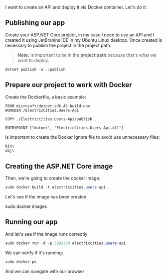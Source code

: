 I want to create an API and deploy it via Docker container. Let's do it:
  
## Publishing our app

Create your ASP.NET Core project, in my case I need to use an API and I created it using JetBranins IDE in my Ubuntu Linux desktop. Once created is necessary to publish the project in the project path:

> **Note:** Is important to be in the **project path** because that's what we want to deploy.

``` csharp
dotnet publish -o ./publish
```

## Prepare our project to work with Docker
Create the Dockerfile, a basic example:

```
FROM microsoft/dotnet:sdk AS build-env
WORKDIR /ElectricCities.Users-Api

COPY ./ElectricCities.Users-Api/publish .

ENTRYPOINT ["dotnet", "ElectricCities.Users-Api.dll"]
```

Is important to create the Docker Ignore file to avoid use unnecessary files:

``` csharp
bin\
obj\
```

## Creating the ASP.NET Core image
Then, we're going to create the docker image:

``` csharp
sudo docker build -t electriccities.users-api .
```

Let's see if the image has been created:

sudo docker images

## Running our app

And let's see if the image runs correctly

``` csharp
sudo docker run -d -p 5002:80 electriccities.users-api
```

We can verify if it's running:

``` csharp
sudo docker ps
```

And we can navigate with our browser